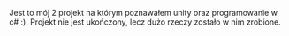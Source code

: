 Jest to mój 2 projekt na którym poznawałem unity oraz programowanie w c# :).
Projekt nie jest ukończony, lecz dużo rzeczy zostało w nim zrobione.

